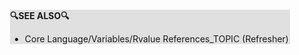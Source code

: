 <div style="margin:2em; background-color: #e0e0e0;">

<strong>🔍SEE ALSO🔍</strong>

 * Core Language/Variables/Rvalue References_TOPIC (Refresher)

</div>


